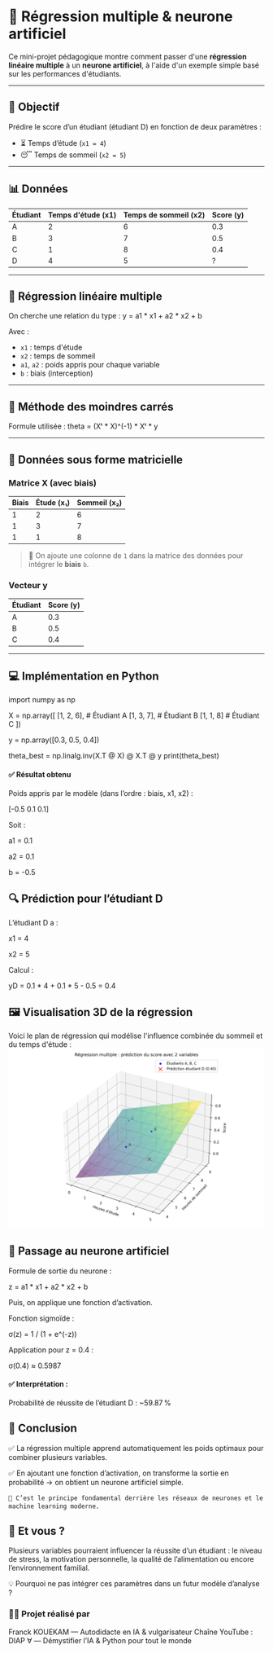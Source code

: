 # 📘 Régression multiple & neurone artificiel

Ce mini-projet pédagogique montre comment passer d'une **régression linéaire multiple** à un **neurone artificiel**, à l'aide d'un exemple simple basé sur les performances d'étudiants.

---

## 🎯 Objectif

Prédire le score d’un étudiant (étudiant D) en fonction de deux paramètres :

- ⏳ Temps d’étude (`x1 = 4`)
- 😴 Temps de sommeil (`x2 = 5`)

---

## 📊 Données

| Étudiant | Temps d'étude (x1) | Temps de sommeil (x2) | Score (y) |
|----------|--------------------|------------------------|-----------|
| A        | 2                  | 6                      | 0.3       |
| B        | 3                  | 7                      | 0.5       |
| C        | 1                  | 8                      | 0.4       |
| D        | 4                  | 5                      | ?         |



---

## 🧮 Régression linéaire multiple

On cherche une relation du type :
y = a1 * x1 + a2 * x2 + b

Avec :

- `x1` : temps d'étude  
- `x2` : temps de sommeil  
- `a1`, `a2` : poids appris pour chaque variable  
- `b` : biais (interception)

---

## 📐 Méthode des moindres carrés

Formule utilisée :
theta = (Xᵗ * X)^(-1) * Xᵗ * y


---

## 🔢 Données sous forme matricielle
### Matrice X (avec biais)

| Biais | Étude (x₁) | Sommeil (x₂) |
| ----- | ---------- | ------------ |
| 1     | 2          | 6            |
| 1     | 3          | 7            |
| 1     | 1          | 8            |

> 🔎 On ajoute une colonne de `1` dans la matrice des données pour intégrer le **biais** `b`.

### Vecteur y
| Étudiant | Score (y) |
| -------- | --------- |
| A        | 0.3       |
| B        | 0.5       |
| C        | 0.4       |



---

## 💻 Implémentation en Python
import numpy as np

X = np.array([
    [1, 2, 6],  # Étudiant A
    [1, 3, 7],  # Étudiant B
    [1, 1, 8]   # Étudiant C
])

y = np.array([0.3, 0.5, 0.4])

theta_best = np.linalg.inv(X.T @ X) @ X.T @ y
print(theta_best)



#### ✅ Résultat obtenu
Poids appris par le modèle (dans l’ordre : biais, x1, x2) :

[-0.5  0.1  0.1]

Soit :

a1 = 0.1

a2 = 0.1

b = -0.5

## 🔍 Prédiction pour l’étudiant D

L’étudiant D a :

x1 = 4

x2 = 5

Calcul :

yD = 0.1 * 4 + 0.1 * 5 - 0.5 = 0.4

## 🖼️ Visualisation 3D de la régression

Voici le plan de régression qui modélise l'influence combinée du sommeil et du temps d'étude :
![Heatmap](https://github.com/DIAPkuik237/regression-multiple-neurone/blob/master/heatmap(2).png)


## 🧠 Passage au neurone artificiel

Formule de sortie du neurone :

z = a1 * x1 + a2 * x2 + b

Puis, on applique une fonction d’activation.

Fonction sigmoïde :

σ(z) = 1 / (1 + e^(-z))

Application pour z = 0.4 :

σ(0.4) ≈ 0.5987

#### ✅ Interprétation :

Probabilité de réussite de l’étudiant D : ~59.87 %


## 📌 Conclusion

✅ La régression multiple apprend automatiquement les poids optimaux pour combiner plusieurs variables.

✅ En ajoutant une fonction d’activation, on transforme la sortie en probabilité → on obtient un neurone artificiel simple.

    🧠 C’est le principe fondamental derrière les réseaux de neurones et le machine learning moderne.

## 💬 Et vous ?

Plusieurs variables pourraient influencer la réussite d’un étudiant : le niveau de stress, la motivation personnelle, la qualité de l’alimentation ou encore l’environnement familial.

💡 Pourquoi ne pas intégrer ces paramètres dans un futur modèle d’analyse ?


### 👨‍🔬 Projet réalisé par

Franck KOUEKAM — Autodidacte en IA & vulgarisateur
Chaîne YouTube : DIAP ∀ — Démystifier l’IA & Python pour tout le monde












